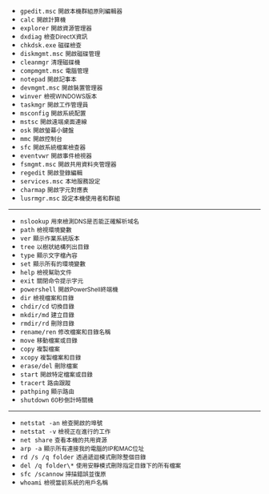 - `gpedit.msc` <small>開啟本機群組原則編輯器</small>
- `calc` <small>開啟計算機</small>
- `explorer` <small>開啟資源管理器</small>
- `dxdiag` <small>檢查DirectX資訊</small>
- `chkdsk.exe` <small>磁碟檢查</small>
- `diskmgmt.msc` <small>開啟磁碟管理</small>
- `cleanmgr` <small>清理磁碟機</small>
- `compmgmt.msc` <small>電腦管理</small>
- `notepad` <small>開啟記事本</small>
- `devmgmt.msc` <small>開啟裝置管理器</small>
- `winver` <small>檢視WINDOWS版本</small>
- `taskmgr` <small>開啟工作管理員</small>
- `msconfig` <small>開啟系統配置</small>
- `mstsc` <small>開啟遠端桌面連線</small>
- `osk` <small>開啟螢幕小鍵盤</small>
- `mmc` <small>開啟控制台</small>
- `sfc` <small>開啟系統檔案檢查器</small>
- `eventvwr` <small>開啟事件檢視器</small>
- `fsmgmt.msc` <small>開啟共用資料夾管理器</small>
- `regedit` <small>開啟登錄編輯</small>
- `services.msc` <small>本地服務設定</small>
- `charmap` <small>開啟字元對應表</small>
- `lusrmgr.msc` <small>設定本機使用者和群組</small>

---

- `nslookup` <small>用來檢測DNS是否能正確解析域名</small>
- `path` <small>檢視環境變數</small>
- `ver` <small>顯示作業系統版本</small>
- `tree` <small>以樹狀結構列出目錄</small>
- `type` <small>顯示文字檔內容</small>
- `set` <small>顯示所有的環境變數</small>
- `help` <small>檢視幫助文件</small>
- `exit` <small>關閉命令提示字元</small>
- `powershell` <small>開啟PowerShell終端機</small>
- `dir` <small>檢視檔案和目錄</small>
- `chdir/cd` <small>切換目錄</small>
- `mkdir/md` <small>建立目錄</small>
- `rmdir/rd` <small>刪除目錄</small>
- `rename/ren` <small>修改檔案和目錄名稱</small>
- `move` <small>移動檔案或目錄</small>
- `copy` <small>複製檔案</small>
- `xcopy` <small>複製檔案和目錄</small>
- `erase/del` <small>刪除檔案</small>
- `start` <small>開啟特定檔案或目錄</small>
- `tracert` <small>路由跟蹤</small>
- `pathping` <small>顯示路由</small>
- `shutdown` <small>60秒倒計時關機</small>

---

- `netstat -an` <small>檢查開啟的埠號</small>
- `netstat -v` <small>檢視正在進行的工作</small>
- `net share` <small>查看本機的共用資源</small>
- `arp -a` <small>顯示所有連接我的電腦的IP和MAC位址</small>
- `rd /s /q folder` <small>透過遞迴模式刪除整個目錄</small>
- `del /q folder\*` <small>使用安靜模式刪除指定目錄下的所有檔案</small>
- `sfc /scannow` <small>掃描錯誤並復原</small>
- `whoami` <small>檢視當前系統的用戶名稱</small>